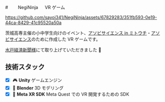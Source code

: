 #　　 NegiNinja 　 VR ゲーム

https://github.com/sayoi341/NegiNinja/assets/67829283/351fb593-0e19-44ca-8429-41c95520a50a

茨城高専主催の小中学生向けのイベント、[アソビサイエンス in ミトウチ](https://www.ibaraki-ct.ac.jp/info/archives/70941)・[アソビサイエンス](https://www.ibaraki-ct.ac.jp/info/archives/71923)のために作成した VR ゲームです。

[水戸経済新聞様](https://mito.keizai.biz/column/18/)にて取り上げていただきました 🥳

## 技術スタック

- [x] 🎮 **Unity** ゲームエンジン
- [x] 🎨 **Blender** 3D モデリング
- [x] 🥽 **Meta XR SDK** Meta Quest での VR 開発するための SDK
